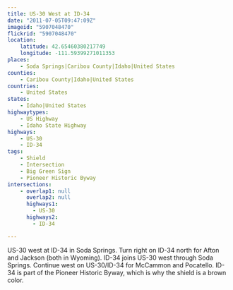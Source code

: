 ```yaml
---
title: US-30 West at ID-34
date: "2011-07-05T09:47:09Z"
imageid: "5907048470"
flickrid: "5907048470"
location:
    latitude: 42.65460380217749
    longitude: -111.59399271011353
places:
    - Soda Springs|Caribou County|Idaho|United States
counties:
    - Caribou County|Idaho|United States
countries:
    - United States
states:
    - Idaho|United States
highwaytypes:
    - US Highway
    - Idaho State Highway
highways:
    - US-30
    - ID-34
tags:
    - Shield
    - Intersection
    - Big Green Sign
    - Pioneer Historic Byway
intersections:
    - overlap1: null
      overlap2: null
      highways1:
        - US-30
      highways2:
        - ID-34

---
```

US-30 west at ID-34 in Soda Springs.  Turn right on ID-34 north for Afton and Jackson (both in Wyoming).  ID-34 joins US-30 west through Soda Springs.  Continue west on US-30/ID-34 for McCammon and Pocatello.  ID-34 is part of the Pioneer Historic Byway, which is why the shield is a brown color.